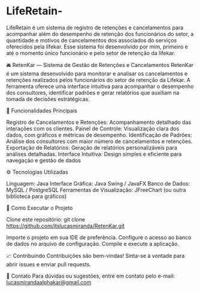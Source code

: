 # LifeRetain-
LifeRetain é um sistema de registro de retenções e cancelamentos para acompanhar além do desempenho de retenção dos funcionários do setor, a quantidade e motivos de cancelamentos dos associados do serviços oferecidos pela lifekar. Esse sistema foi desenvolvido por mim, primeiro e até o momento único funcionário e pelo setor de retenção da lifekar.

🚘 RetenKar — Sistema de Gestão de Retenções e Cancelamentos
RetenKar é um sistema desenvolvido para monitorar e analisar os cancelamentos e retenções realizados pelos funcionários do setor de retenção da Lifekar. A ferramenta oferece uma interface intuitiva para acompanhar o desempenho dos consultores, identificar padrões e gerar relatórios que auxiliam na tomada de decisões estratégicas.

📌 Funcionalidades Principais

Registro de Cancelamentos e Retenções: Acompanhamento detalhado das interações com os clientes.
Painel de Controle: Visualização clara dos dados, com gráficos e métricas de desempenho.
Identificação de Padrões: Análise dos consultores com maior número de cancelamentos e retenções.
Exportação de Relatórios: Geração de relatórios personalizáveis para análises detalhadas.
Interface Intuitiva: Design simples e eficiente para navegação e gestão de dados

⚙️ Tecnologias Utilizadas

Linguagem: Java
Interface Gráfica: Java Swing / JavaFX
Banco de Dados: MySQL / PostgreSQL
Ferramentas de Visualização: JFreeChart (ou outra biblioteca para gráficos)

🚀 Como Executar o Projeto

Clone este repositório:
git clone https://github.com/itslucasmiranda/RetenKar.git

Importe o projeto em sua IDE de preferência.
Configure o acesso ao banco de dados no arquivo de configuração.
Compile e execute a aplicação.

📈 Contribuindo
Contribuições são bem-vindas! Sinta-se à vontade para abrir issues e enviar pull requests.

📧 Contato
Para dúvidas ou sugestões, entre em contato pelo e-mail: lucasmirandaalphakar@gmail.com
